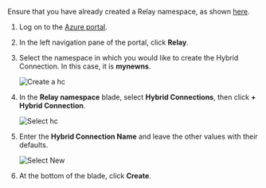 Ensure that you have already created a Relay namespace, as shown [here][namespace-how-to].

1. Log on to the [Azure portal](https://portal.azure.com).
2. In the left navigation pane of the portal, click **Relay**.
3. Select the namespace in which you would like to create the Hybrid Connection. In this case, it is **mynewns**.
   
    ![Create a hc](https://docstestmedia1.blob.core.windows.net/azure-media/includes/media/relay-create-hybrid-connection-portal/create-hc-1.png)
4. In the **Relay namespace** blade, select **Hybrid Connections**, then click **+ Hybrid Connection**.
   
    ![Select hc](https://docstestmedia1.blob.core.windows.net/azure-media/includes/media/relay-create-hybrid-connection-portal/create-hc-2.png)
5. Enter the **Hybrid Connection Name** and leave the other values with their defaults.
   
    ![Select New](https://docstestmedia1.blob.core.windows.net/azure-media/includes/media/relay-create-hybrid-connection-portal/create-hc-3.png)
6. At the bottom of the blade, click **Create**.

[namespace-how-to]: ../articles/service-bus-relay/relay-create-namespace-portal.md 



